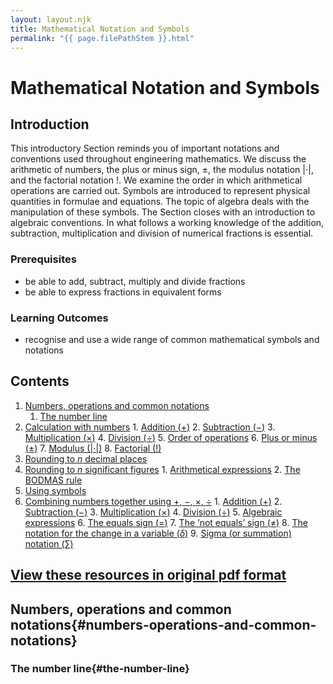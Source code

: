 ```yaml
---
layout: layout.njk
title: Mathematical Notation and Symbols
permalink: "{{ page.filePathStem }}.html"
---
```


# Mathematical Notation and Symbols

## Introduction

This introductory Section reminds you of important notations and conventions used throughout engineering mathematics. We discuss the arithmetic of numbers, the plus or minus sign, $\pm$, the modulus notation $| \cdot |$, and the factorial notation $!$. We examine the order in which arithmetical operations are carried out. Symbols are introduced to represent physical quantities in formulae and equations. The topic of algebra deals with the manipulation of these symbols. The Section closes with an introduction to algebraic conventions. In what follows a working knowledge of the addition, subtraction, multiplication and division of numerical fractions is essential.

### Prerequisites

- be able to add, subtract, multiply and divide fractions
- be able to express fractions in equivalent forms

### Learning Outcomes

- recognise and use a wide range of common mathematical symbols and notations

## Contents

1. [Numbers, operations and common notations](#numbers-operations-and-common-notations)
    1. [The number line](#the-number-line)
2. [Calculation with numbers](#calculation-with-numbers)
       1. [Addition ($+$)](#addition-)
       2. [Subtraction ($-$)](#subtraction--)
       3. [Multiplication ($\times$)](#multiplication-)
       4. [Division ($\div$)](#division-)
       5. [Order of operations](#order-of-operations)
       6. [Plus or minus ($\pm$)](#plus-or-minus-)
       7. [Modulus ($| \cdot |$)](#modulus--)
       8. [Factorial ($!$)](#factorial-)
3. [Rounding to $n$ decimal places](#rounding-to-n-decimal-places)
4. [Rounding to $n$ significant figures](#rounding-to-n-significant-figures)
       1. [Arithmetical expressions](#arithmetical-expressions)
       2. [The BODMAS rule](#the-bodmas-rule)
5. [Using symbols](#using-symbols)
6. [Combining numbers together using $+$, $-$, $\times$, $\div$](#combining-numbers-together-using-----)
       1. [Addition ($+$)](#addition)
       2. [Subtraction ($-$)](#subtraction)
       3. [Multiplication ($\times$)](#multiplication)
       4. [Division ($\div$)](#division)
       5. [Algebraic expressions](#algebraic-expressions)
       6. [The equals sign ($=$)](#the-equals-sign-)
       7. [The ‘not equals’ sign ($\neq$)](#the-not-equals-sign--)
       8. [The notation for the change in a variable ($\delta$)](#the-notation-for-the-change-in-a-variable-)
       9. [Sigma (or summation) notation ($\sum$)](#sigma-or-summation-notation-)

## [View these resources in original pdf format](https://www.lboro.ac.uk/departments/mlsc/student-resources/helm-workbooks/)



## Numbers, operations and common notations{#numbers-operations-and-common-notations}

### The number line{#the-number-line}
